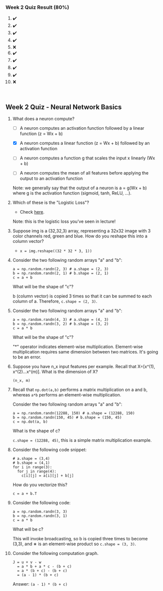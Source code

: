 ### Week 2 Quiz Result **(80%)**

1. ✔️
2. ✔️
3. ✔️
4. ✔️
5. ❌
6. ✔️
7. ✔️
8. ✔️
9. ✔️
10. ❌

<br/>

## Week 2 Quiz - Neural Network Basics

1. What does a neuron compute?

    - [ ] A neuron computes an activation function followed by a linear function (z = Wx + b)

    - [x] A neuron computes a linear function (z = Wx + b) followed by an activation function

    - [ ] A neuron computes a function g that scales the input x linearly (Wx + b)

    - [ ] A neuron computes the mean of all features before applying the output to an activation function

    Note: we generally say that the output of a neuron is a = g(Wx + b) where g is the activation function (sigmoid, tanh, ReLU, ...).
    
2. Which of these is the "Logistic Loss"?

    - Check [here](https://en.wikipedia.org/wiki/Cross_entropy#Cross-entropy_error_function_and_logistic_regression).
    
    Note: this is the logistic loss you've seen in lecture!
    
3. Suppose img is a (32,32,3) array, representing a 32x32 image with 3 color channels red, green and blue. How do you reshape this into a column vector?

    - `x = img.reshape((32 * 32 * 3, 1))`
    
4. Consider the two following random arrays "a" and "b":

    ```
    a = np.random.randn(2, 3) # a.shape = (2, 3)
    b = np.random.randn(2, 1) # b.shape = (2, 1)
    c = a + b
    ```
    
    What will be the shape of "c"?
    
    b (column vector) is copied 3 times so that it can be summed to each column of a. Therefore, `c.shape = (2, 3)`.
    
    
5. Consider the two following random arrays "a" and "b":

    ```
    a = np.random.randn(4, 3) # a.shape = (4, 3)
    b = np.random.randn(3, 2) # b.shape = (3, 2)
    c = a * b
    ```
    
    What will be the shape of "c"?
    
     "*" operator indicates element-wise multiplication. Element-wise multiplication requires same dimension between two matrices. It's going to be an error.

6. Suppose you have n_x input features per example. Recall that X=[x^(1), x^(2)...x^(m)]. What is the dimension of X?

    `(n_x, m)`

    
7. Recall that `np.dot(a,b)` performs a matrix multiplication on a and b, whereas `a*b` performs an element-wise multiplication.

    Consider the two following random arrays "a" and "b":

    ```
    a = np.random.randn(12288, 150) # a.shape = (12288, 150)
    b = np.random.randn(150, 45) # b.shape = (150, 45)
    c = np.dot(a, b)
    ```
    
    What is the shape of c?
    
    `c.shape = (12288, 45)`, this is a simple matrix multiplication example.
    
8. Consider the following code snippet:

    ```
    # a.shape = (3,4)
    # b.shape = (4,1)
    for i in range(3):
      for j in range(4):
        c[i][j] = a[i][j] + b[j]
    ```
    
    How do you vectorize this?

    `c = a + b.T`

9. Consider the following code:

    ```
    a = np.random.randn(3, 3)
    b = np.random.randn(3, 1)
    c = a * b
    ```
    
    What will be c?
    
    This will invoke broadcasting, so b is copied three times to become (3,3), and ∗ is an element-wise product so `c.shape = (3, 3)`.
    
10. Consider the following computation graph.

    ```
    J = u + v - w
      = a * b + a * c - (b + c)
      = a * (b + c) - (b + c)
      = (a - 1) * (b + c)
    ```
      
    Answer: `(a - 1) * (b + c)`
